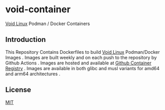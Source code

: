 # void-container
[Void Linux](https://voidlinux.org/) Podman / Docker Containers 

## Introduction
This Repository Contains Dockerfiles to build [Void Linux](https://voidlinux.org) Podman/Docker Images . Images are built weekly and on each push to the repository by Github Actions . Images are hosted and available at [Github Container Registry](https://ghcr.io/varbhat/void-container) . Images are available in both glibc and musl variants for amd64 and arm64 architectures .

## License
[MIT](LICENSE)
